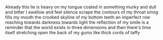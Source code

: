 Already this lie is heavy on my tongue 
coated in something murky and dull and bitter
I swallow and feel silence scrape the contours of my throat
smog fills my mouth
the crooked skyline of my bottom teeth
an imperfect row 
reaching towards darkness
towards light
the reflection of my smile is a reminder that the world exists in three dimensions
and then there's time itself
stretching open the back of my gums like thick cords of taffy
